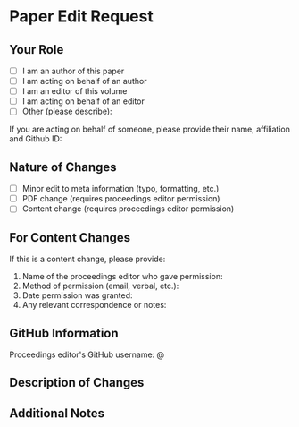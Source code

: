 # Paper Edit Request

## Your Role
<!-- Please mark the appropriate option with an "x" -->
- [ ] I am an author of this paper
- [ ] I am acting on behalf of an author
- [ ] I am an editor of this volume
- [ ] I am acting on behalf of an editor
- [ ] Other (please describe):

If you are acting on behalf of someone, please provide their name, affiliation and Github ID:
<!-- Please provide details here -->

## Nature of Changes
<!-- Please mark the appropriate option with an "x" -->
- [ ] Minor edit to meta information (typo, formatting, etc.)
- [ ] PDF change (requires proceedings editor permission)
- [ ] Content change (requires proceedings editor permission)

## For Content Changes
If this is a content change, please provide:
1. Name of the proceedings editor who gave permission:
2. Method of permission (email, verbal, etc.):
3. Date permission was granted:
4. Any relevant correspondence or notes:

## GitHub Information
Proceedings editor's GitHub username: @
<!-- This will be used to tag them in the PR -->

## Description of Changes
<!-- Please provide a detailed description of the changes you are proposing -->

## Additional Notes
<!-- Add any other relevant information here --> 